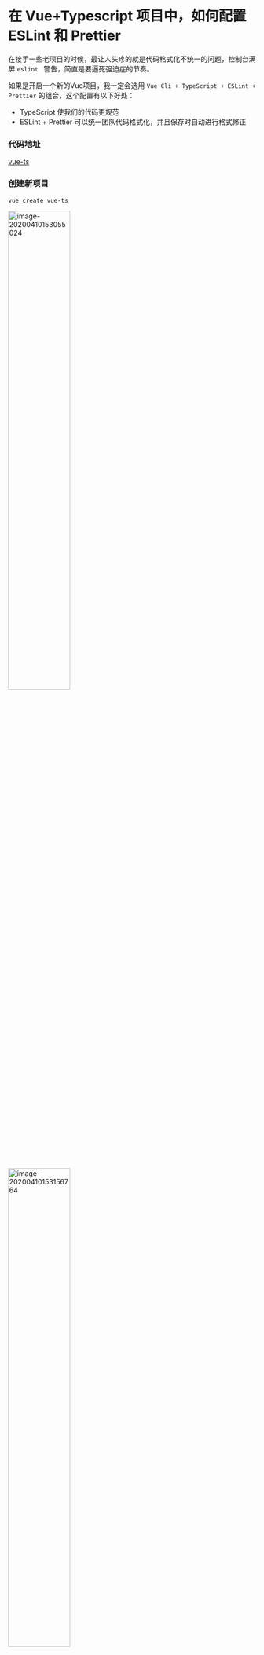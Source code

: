 # 在 Vue+Typescript 项目中，如何配置 ESLint 和 Prettier

在接手一些老项目的时候，最让人头疼的就是代码格式化不统一的问题，控制台满屏 `eslint ` 警告，简直是要逼死强迫症的节奏。

如果是开启一个新的Vue项目，我一定会选用 `Vue Cli + TypeScript + ESLint + Prettier` 的组合，这个配置有以下好处：

- TypeScript 使我们的代码更规范
- ESLint + Prettier 可以统一团队代码格式化，并且保存时自动进行格式修正



### 代码地址

[vue-ts](https://github.com/dora-zc/vue-ts)

### 创建新项目

```bash
vue create vue-ts
```

<img src="/Users/zengchen/Desktop/2020/review/TypeScript/assets/image-20200410153055024.png" alt="image-20200410153055024" style="width: 50%;" />

<img src="/Users/zengchen/Desktop/2020/review/TypeScript/assets/image-20200410153156764.png" alt="image-20200410153156764" style="width:50%;" />

<img src="/Users/zengchen/Desktop/2020/review/TypeScript/assets/image-20200410153304860.png" alt="image-20200410153304860" style="width:50%;" />

注意这里需要勾选 ESLint + Prettier，我试过勾选 TSLint，但是发现 TSLint 无法实现代码自动格式化，只能提供很多很多的警告信息。

后面要选择 Lint on save 和 In decicated config files

<img src="/Users/zengchen/Desktop/2020/review/TypeScript/assets/image-20200410153817662.png" alt="image-20200410153817662" style="width:50%;" />

### 修改.eslintrc.js

规则可以自己配置，我主要修改了extends：

- `@typescript-eslint/parser`：`ESLint`的解析器，用于解析`TypeScript`，从而检查和规范`TypeScript`代码。
- `@vue/prettier/@typescript-eslint`：使得@typescript-eslint中的样式规范失效，遵循prettier中的样式规范，需要放在最后一项。
- `extends`：代表你启动哪些lint选项，如果多个规则直接有冲突的话，extends后面的选项会覆盖前面的。

```js
module.exports = {
  root: true,
  env: {
    node: true
  },
  extends: [
    'plugin:vue/essential',
    '@vue/prettier',
    'eslint:recommended',
    '@vue/typescript/recommended',
    '@vue/prettier/@typescript-eslint'
  ],
  parserOptions: {
    ecmaVersion: 2020,
    parser: "@typescript-eslint/parser"
  },
  rules: {
    'no-console': process.env.NODE_ENV === 'production' ? 'warn' : 'off',
    'no-debugger': process.env.NODE_ENV === 'production' ? 'warn' : 'off',
    "no-unused-vars": "off",
    "@typescript-eslint/no-unused-vars": "off",
    "@typescript-eslint/no-explicit-any": "off",
    "prefer-const": 'off'
  }
};
```

### 在根目录添加 .prettierrc.js

```js
module.exports = {
  printWidth: 80,
  tabWidth: 2,
  useTabs: false,
  singleQuote: true,
  semi: true,
  trailingComma: 'none',
  bracketSpacing: true,
  jsxBracketSameLine: true
};
```

然后启动/重启项目，就可以在保存代码时按照你项目里配置的格式化规则进行自动格式化了。

### 附上我的 vscode 配置

```js
{
	"workbench.iconTheme": "material-icon-theme",
	"workbench.colorTheme": "Arc Dark",
	"files.associations": {
		"*.cjson": "jsonc",
		"*.wxss": "css",
		"*.wxs": "javascript"
	},
	"emmet.includeLanguages": {
		"wxml": "html"
	},
	"minapp-vscode.disableAutoConfig": true,
	"editor.fontSize": 16,
	"editor.minimap.enabled": false,
	"[html]": {
		"editor.defaultFormatter": "esbenp.prettier-vscode"
	},
	"git.autofetch": true,
	"[json]": {
		"editor.defaultFormatter": "esbenp.prettier-vscode"
	},
	"prettier.semi": false,
	"prettier.jsxSingleQuote": true,
	"prettier.singleQuote": true,
	"prettier.proseWrap": "never",
	"prettier.printWidth": 180,
	"html.format.maxPreserveNewLines": 1,
	"html.format.wrapAttributes": "force",
	"prettier.eslintIntegration": true,
	"prettier.jsxBracketSameLine": true,
	"[javascript]": {
		"editor.defaultFormatter": "vscode.typescript-language-features"
	},
	"editor.tabSize": 2,
	"prettier.useTabs": true,
	"eslint.options": {
		"extensions": [".js", ".vue", ".ts", ".tsx"]
	},
	"[jsonc]": {
		"editor.defaultFormatter": "esbenp.prettier-vscode"
	},
	"eslint.run": "onSave",
	"javascript.validate.enable": false,
	"editor.wordWrap": "wordWrapColumn",
	"files.autoSave": "afterDelay",
	"terminal.external.osxExec": "/bin/zsh",
	"terminal.integrated.shell.osx": "/bin/zsh",
	"terminal.integrated.fontFamily": "Meslo LG M for Powerline",
	"[vue]": {
		"editor.defaultFormatter": "esbenp.prettier-vscode"
	},
	"git.enableSmartCommit": true,
	"leetcode.endpoint": "leetcode-cn",
	"leetcode.hint.configWebviewMarkdown": false,
	"leetcode.workspaceFolder": "/Users/zengchen/Desktop/Github/leetcode-practice",
	"leetcode.defaultLanguage": "javascript",
	"editor.codeActionsOnSave": {
		"source.fixAll.eslint": true
	},
	"leetcode.hint.commandShortcut": false,
	"leetcode.hint.commentDescription": false,
	"stylusSupremacy.insertColons": false,
	"stylusSupremacy.insertSemicolons": false,
	"stylusSupremacy.insertBraces": false,
	"stylusSupremacy.insertNewLineAroundBlocks": false,
	"[typescript]": {
		"editor.defaultFormatter": "vscode.typescript-language-features"
	},
	"tslint.run": "onSave",
	"eslint.format.enable": true,
	"vetur.format.defaultFormatter.html": "prettyhtml",
	"vetur.format.defaultFormatter.js": "prettier",
	"vetur.format.defaultFormatterOptions": {
		"prettier": {
			"singleQuote": true,
			"semi": false,
			"eslintIntegration": true
		}
	},
	"javascript.implicitProjectConfig.checkJs": true,
}
```

